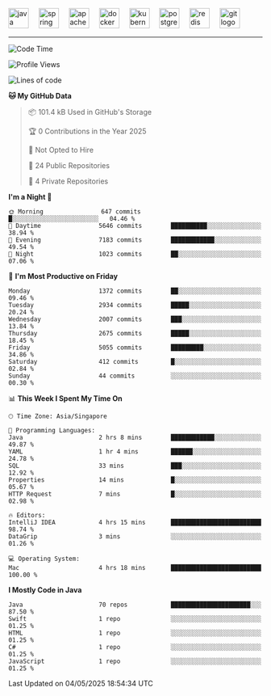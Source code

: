 <p align="left">
  <img src="https://cdn.jsdelivr.net/gh/devicons/devicon/icons/java/java-original.svg" height="40" alt="java logo"  />
  <img width="12" />
  <img src="https://cdn.jsdelivr.net/gh/devicons/devicon/icons/spring/spring-original.svg" height="40" alt="spring logo"  />
  <img width="12" />
  <img src="https://cdn.jsdelivr.net/gh/devicons/devicon/icons/apachekafka/apachekafka-original.svg" height="40" alt="apachekafka logo"  />
  <img width="12" />
  <img src="https://cdn.jsdelivr.net/gh/devicons/devicon/icons/docker/docker-original.svg" height="40" alt="docker logo"  />
  <img width="12" />
  <img src="https://cdn.jsdelivr.net/gh/devicons/devicon/icons/kubernetes/kubernetes-plain.svg" height="40" alt="kubernetes logo"  />
  <img width="12" />
  <img src="https://cdn.jsdelivr.net/gh/devicons/devicon/icons/postgresql/postgresql-original.svg" height="40" alt="postgresql logo"  />
  <img width="12" />
  <img src="https://cdn.jsdelivr.net/gh/devicons/devicon/icons/redis/redis-original.svg" height="40" alt="redis logo"  />
  <img width="12" />
  <img src="https://cdn.jsdelivr.net/gh/devicons/devicon/icons/git/git-original.svg" height="40" alt="git logo"  />
</p>


<!--<img src="https://media.giphy.com/media/LnQjpWaON8nhr21vNW/giphy.gif" width="60"> <em><b>I love connecting with different people</b> so if you want to say <b>hi, I'll be happy to meet you more!</b> 😊 </em> -->

---
<!--START_SECTION:waka-->
![Code Time](http://img.shields.io/badge/Code%20Time-2%2C305%20hrs%2036%20mins-blue)

![Profile Views](http://img.shields.io/badge/Profile%20Views-2-blue)

![Lines of code](https://img.shields.io/badge/From%20Hello%20World%20I%27ve%20Written-4.1%20million%20lines%20of%20code-blue)

**🐱 My GitHub Data** 

> 📦 101.4 kB Used in GitHub's Storage 
 > 
> 🏆 0 Contributions in the Year 2025
 > 
> 🚫 Not Opted to Hire
 > 
> 📜 24 Public Repositories 
 > 
> 🔑 4 Private Repositories 
 > 
**I'm a Night 🦉** 

```text
🌞 Morning                647 commits         █░░░░░░░░░░░░░░░░░░░░░░░░   04.46 % 
🌆 Daytime                5646 commits        ██████████░░░░░░░░░░░░░░░   38.94 % 
🌃 Evening                7183 commits        ████████████░░░░░░░░░░░░░   49.54 % 
🌙 Night                  1023 commits        ██░░░░░░░░░░░░░░░░░░░░░░░   07.06 % 
```
📅 **I'm Most Productive on Friday** 

```text
Monday                   1372 commits        ██░░░░░░░░░░░░░░░░░░░░░░░   09.46 % 
Tuesday                  2934 commits        █████░░░░░░░░░░░░░░░░░░░░   20.24 % 
Wednesday                2007 commits        ███░░░░░░░░░░░░░░░░░░░░░░   13.84 % 
Thursday                 2675 commits        █████░░░░░░░░░░░░░░░░░░░░   18.45 % 
Friday                   5055 commits        █████████░░░░░░░░░░░░░░░░   34.86 % 
Saturday                 412 commits         █░░░░░░░░░░░░░░░░░░░░░░░░   02.84 % 
Sunday                   44 commits          ░░░░░░░░░░░░░░░░░░░░░░░░░   00.30 % 
```


📊 **This Week I Spent My Time On** 

```text
🕑︎ Time Zone: Asia/Singapore

💬 Programming Languages: 
Java                     2 hrs 8 mins        ████████████░░░░░░░░░░░░░   49.87 % 
YAML                     1 hr 4 mins         ██████░░░░░░░░░░░░░░░░░░░   24.78 % 
SQL                      33 mins             ███░░░░░░░░░░░░░░░░░░░░░░   12.92 % 
Properties               14 mins             █░░░░░░░░░░░░░░░░░░░░░░░░   05.67 % 
HTTP Request             7 mins              █░░░░░░░░░░░░░░░░░░░░░░░░   02.98 % 

🔥 Editors: 
IntelliJ IDEA            4 hrs 15 mins       █████████████████████████   98.74 % 
DataGrip                 3 mins              ░░░░░░░░░░░░░░░░░░░░░░░░░   01.26 % 

💻 Operating System: 
Mac                      4 hrs 18 mins       █████████████████████████   100.00 % 
```

**I Mostly Code in Java** 

```text
Java                     70 repos            ██████████████████████░░░   87.50 % 
Swift                    1 repo              ░░░░░░░░░░░░░░░░░░░░░░░░░   01.25 % 
HTML                     1 repo              ░░░░░░░░░░░░░░░░░░░░░░░░░   01.25 % 
C#                       1 repo              ░░░░░░░░░░░░░░░░░░░░░░░░░   01.25 % 
JavaScript               1 repo              ░░░░░░░░░░░░░░░░░░░░░░░░░   01.25 % 
```




 Last Updated on 04/05/2025 18:54:34 UTC
<!--END_SECTION:waka-->


<!--
**SimakovIgor/SimakovIgor** is a ✨ _special_ ✨ repository because its `README.md` (this file) appears on your GitHub profile.

Here are some ideas to get you started:

- 🔭 I’m currently working on ...
- 🌱 I’m currently learning ...
- 👯 I’m looking to collaborate on ...
- 🤔 I’m looking for help with ...
- 💬 Ask me about ...
- 📫 How to reach me: ...
- 😄 Pronouns: ...
- ⚡ Fun fact: ...
-->
